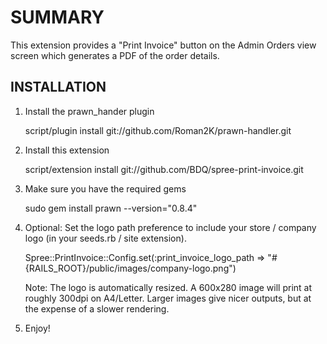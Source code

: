 SUMMARY
=======

This extension provides a "Print Invoice" button on the Admin Orders view screen which generates a PDF of the order details.

 
INSTALLATION
------------

1. Install the prawn_hander plugin

      script/plugin install git://github.com/Roman2K/prawn-handler.git
      
2. Install this extension

      script/extension install git://github.com/BDQ/spree-print-invoice.git

3. Make sure you have the required gems

      sudo gem install prawn --version="0.8.4"
      
4. Optional: Set the logo path preference to include your store / company logo (in your seeds.rb / site extension).

      Spree::PrintInvoice::Config.set(:print_invoice_logo_path => "#{RAILS_ROOT}/public/images/company-logo.png")

      Note: The logo is automatically resized. A 600x280 image will print at roughly 300dpi on A4/Letter. Larger images give nicer outputs, but at the expense of a slower rendering.

5. Enjoy!

